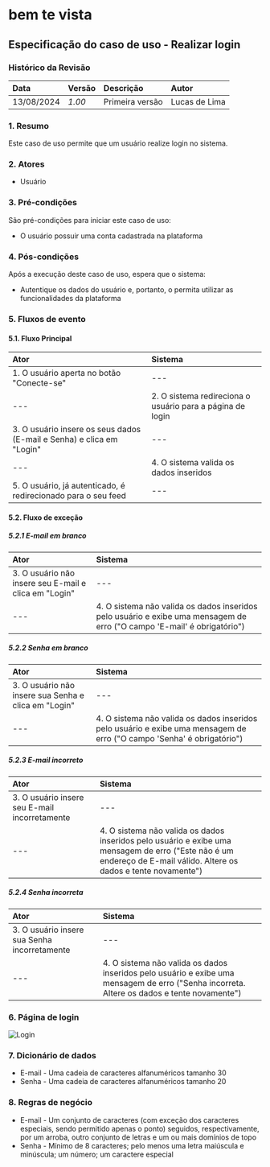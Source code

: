 # bem te vista

## Especificação do caso de uso - Realizar login

### Histórico da Revisão
|  Data  | Versão | Descrição | Autor |
|:-------|:-------|:----------|:------|
| 13/08/2024 | *1.00* | Primeira versão | Lucas de Lima |

### 1. Resumo
Este caso de uso permite que um usuário realize login no sistema.

### 2. Atores
- Usuário

### 3. Pré-condições
São pré-condições para iniciar este caso de uso:
- O usuário possuir uma conta cadastrada na plataforma

### 4. Pós-condições
Após a execução deste caso de uso, espera que o sistema:
- Autentique os dados do usuário e, portanto, o permita utilizar as funcionalidades da plataforma

### 5. Fluxos de evento

#### 5.1. Fluxo Principal
|  Ator  | Sistema |
|:-------|:------- |
|1. O usuário aperta no botão "Conecte-se" | --- |
| --- |2. O sistema redireciona o usuário para a página de login | --- |
|3. O usuário insere os seus dados (E-mail e Senha) e clica em "Login" | --- |
|--- |4. O sistema valida os dados inseridos |
|5. O usuário, já autenticado, é redirecionado para o seu feed | --- |

#### 5.2. Fluxo de exceção

##### 5.2.1 E-mail em branco
|  Ator  | Sistema |
|:-------|:------- |
|3. O usuário não insere seu E-mail e clica em "Login" | --- |
|--- |4. O sistema não valida os dados inseridos pelo usuário e exibe uma mensagem de erro ("O campo 'E-mail' é obrigatório") |

##### 5.2.2 Senha em branco
|  Ator  | Sistema |
|:-------|:------- |
|3. O usuário não insere sua Senha e clica em "Login" | --- |
|--- |4. O sistema não valida os dados inseridos pelo usuário e exibe uma mensagem de erro ("O campo 'Senha' é obrigatório") |

##### 5.2.3 E-mail incorreto
|  Ator  | Sistema |
|:-------|:------- |
|3. O usuário insere seu E-mail incorretamente | --- |
|--- |4. O sistema não valida os dados inseridos pelo usuário e exibe uma mensagem de erro ("Este não é um endereço de E-mail válido. Altere os dados e tente novamente") |

##### 5.2.4 Senha incorreta
|  Ator  | Sistema |
|:-------|:------- |
|3. O usuário insere sua Senha incorretamente | --- |
|--- |4. O sistema não valida os dados inseridos pelo usuário e exibe uma mensagem de erro ("Senha incorreta. Altere os dados e tente novamente") |

### 6. Página de login
![Login](https://github.com/user-attachments/assets/fa74ff80-b7a8-43fe-ab74-92cbc4284432)

### 7. Dicionário de dados
- E-mail - Uma cadeia de caracteres alfanuméricos tamanho 30
- Senha - Uma cadeia de caracteres alfanuméricos tamanho 20

### 8. Regras de negócio
- E-mail - Um conjunto de caracteres (com exceção dos caracteres especiais, sendo permitido apenas o ponto) seguidos, respectivamente, por um arroba, outro conjunto de letras e um ou mais domínios de topo
- Senha - Mínimo de 8 caracteres; pelo menos uma letra maiúscula e minúscula; um número; um caractere especial
